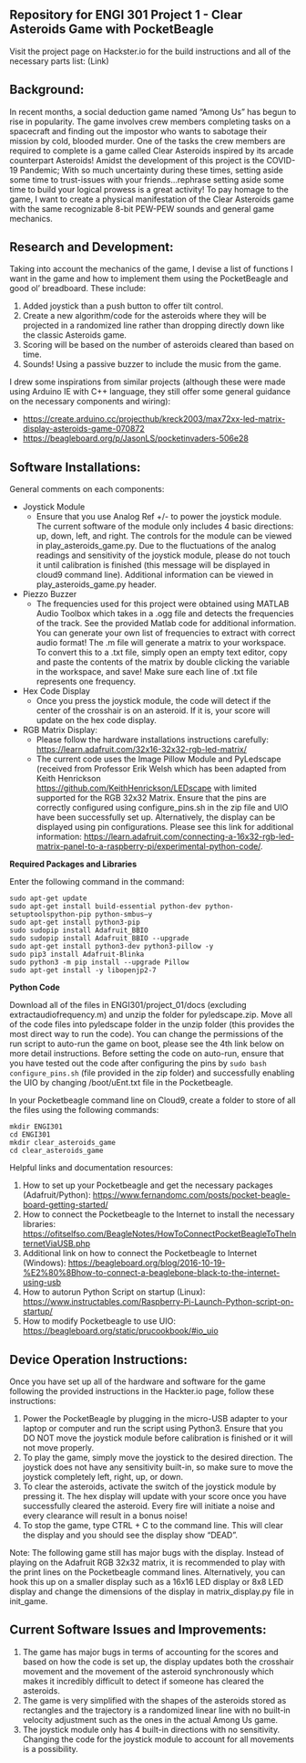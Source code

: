 Repository for ENGI 301 Project 1 - Clear Asteroids Game with PocketBeagle
- 
Visit the project page on Hackster.io for the build instructions and all of the necessary parts list:
(Link)

Background: 
- 
In recent months, a social deduction game named “Among Us” has begun to rise in popularity. The game involves crew members completing tasks on a spacecraft and finding out the impostor who wants to sabotage their mission by cold, blooded murder. One of the tasks the crew members are required to complete is a game called Clear Asteroids inspired by its arcade counterpart Asteroids! Amidst the development of this project is the COVID-19 Pandemic; With so much uncertainty during these times, setting aside some time to trust-issues with your friends...rephrase setting aside some time to build your logical prowess is a great activity! To pay homage to the game, I want to create a physical manifestation of the Clear Asteroids game with the same recognizable 8-bit PEW-PEW sounds and general game mechanics.

Research and Development:
- 
Taking into account the mechanics of the game, I devise a list of functions I want in the game and how to implement them using the PocketBeagle and good ol’ breadboard. These include:
  1. Added joystick than a push button to offer tilt control.
  2. Create a new algorithm/code for the asteroids where they will be projected in a randomized line rather than dropping directly down like the classic Asteroids game. 
  3. Scoring will be based on the number of asteroids cleared than based on time.
  4. Sounds! Using a passive buzzer to include the music from the game. 

I drew some inspirations from similar projects (although these were made using Arduino IE with C++ language, they still offer some general guidance on the necessary components and wiring):
  - https://create.arduino.cc/projecthub/kreck2003/max72xx-led-matrix-display-asteroids-game-070872
  - https://beagleboard.org/p/JasonLS/pocketinvaders-506e28

Software Installations:
-

General comments on each components:
  - Joystick Module
    - Ensure that you use Analog Ref +/- to power the joystick module. The current software of the module only includes 4 basic directions: up, down, left, and right. The 
      controls for the module can be viewed in play_asteroids_game.py. Due to the fluctuations of the analog readings and sensitivity of the joystick module, please do not
      touch it until calibration is finished (this message will be displayed in cloud9 command line). Additional information can be viewed in play_asteroids_game.py header.
  - Piezzo Buzzer
    - The frequencies used for this project were obtained using MATLAB Audio Toolbox which takes in a .ogg file and detects the frequencies of the track. See the provided
      Matlab code for additional information. You can generate your own list of frequencies to extract with correct audio format! The .m file will generate a matrix to your
      workspace. To convert this to a .txt file, simply open an empty text editor, copy and paste the contents of the matrix by double clicking the variable in the workspace,
      and save! Make sure each line of .txt file represents one frequency. 
  - Hex Code Display
    - Once you press the joystick module, the code will detect if the center of the crosshair is on an asteroid. If it is, your score will update on the hex code display.
  - RGB Matrix Display:
    - Please follow the hardware installations instructions carefully: https://learn.adafruit.com/32x16-32x32-rgb-led-matrix/
    - The current code uses the Image Pillow Module and PyLedscape (received from Professor Erik Welsh which has been adapted from Keith Henrickson     
      https://github.com/KeithHenrickson/LEDscape with limited supported for the RGB 32x32 Matrix. Ensure that the pins are correctly configured using configure_pins.sh 
      in the zip file and UIO have been successfully set up. Alternatively, the display can be displayed using pin configurations. Please see this link for additional 
      information: https://learn.adafruit.com/connecting-a-16x32-rgb-led-matrix-panel-to-a-raspberry-pi/experimental-python-code/.

**Required Packages and Libraries**

Enter the following command in the command:
  ```
  sudo apt-get update
  sudo apt-get install build-essential python-dev python-setuptoolspython-pip python-smbus–y
  sudo apt-get install python3-pip
  sudo sudopip install Adafruit_BBIO
  sudo sudopip install Adafruit_BBIO --upgrade
  sudo apt-get install python3-dev python3-pillow -y
  sudo pip3 install Adafruit-Blinka
  sudo python3 -m pip install --upgrade Pillow
  sudo apt-get install -y libopenjp2-7
  ```

**Python Code**

Download all of the files in ENGI301/project_01/docs (excluding extractaudiofrequency.m) and unzip the folder for pyledscape.zip. Move all of the code files into
pyledscape folder in the unzip folder (this provides the most direct way to run the code). You can change the permissions of the run script to auto-run the game
on boot, please see the 4th link below on more detail instructions. Before setting the code on auto-run, ensure that you have tested out the code after configuring the pins
by `sudo bash configure_pins.sh` (file provided in the zip folder) and successfully enabling the UIO by changing /boot/uEnt.txt file in the Pocketbeagle.

In your Pocketbeagle command line on Cloud9, create a folder to store of all the files using the following commands:

  ```
  mkdir ENGI301
  cd ENGI301
  mkdir clear_asteroids_game
  cd clear_asteroids_game
  ```

Helpful links and documentation resources:
  1. How to set up your Pocketbeagle and get the necessary packages (Adafruit/Python): https://www.fernandomc.com/posts/pocket-beagle-board-getting-started/
  2. How to connect the Pocketbeagle to the Internet to install the necessary libraries: https://ofitselfso.com/BeagleNotes/HowToConnectPocketBeagleToTheInternetViaUSB.php
  3. Additional link on how to connect the Pocketbeagle to Internet (Windows): https://beagleboard.org/blog/2016-10-19-%E2%80%8Bhow-to-connect-a-beaglebone-black-to-the-internet-using-usb
  4. How to autorun Python Script on startup (Linux): https://www.instructables.com/Raspberry-Pi-Launch-Python-script-on-startup/
  5. How to modify Pocketbeagle to use UIO: https://beagleboard.org/static/prucookbook/#io_uio

Device Operation Instructions:
- 
Once you have set up all of the hardware and software for the game following the provided instructions in the Hackter.io page, follow these instructions:

  1. Power the PocketBeagle by plugging in the micro-USB adapter to your laptop or computer and run the script using Python3. Ensure that you DO NOT move the joystick module
  before calibration is finished or it will not move properly. 
  2. To play the game, simply move the joystick to the desired direction. The joystick does not have any sensitivity built-in, so make sure to move the joystick completely left,
  right, up, or down. 
  3. To clear the asteroids, activate the switch of the joystick module by pressing it. The hex display will update with your score once you have successfully cleared the
  asteroid. Every fire will initiate a noise and every clearance will result in a bonus noise!
  4. To stop the game, type CTRL + C to the command line. This will clear the display and you should see the display show “DEAD”. 

Note: The following game still has major bugs with the display. Instead of playing on the Adafruit RGB 32x32 matrix, it is recommended to play with the print lines on the Pocketbeagle command lines. Alternatively, you can hook this up on a smaller display such as a 16x16 LED display or 8x8 LED display and change the dimensions of the display in matrix_display.py file in init_game. 

Current Software Issues and Improvements:
- 
  1. The game has major bugs in terms of accounting for the scores and based on how the code is set up, the display updates both the crosshair movement and the movement of 
  the asteroid synchronously which makes it incredibly difficult to detect if someone has cleared the asteroids.
  2. The game is very simplified with the shapes of the asteroids stored as rectangles and the trajectory is a randomized linear line with no built-in velocity adjustment such
  as the ones in the actual Among Us game.
  3. The joystick module only has 4 built-in directions with no sensitivity. Changing the code for the joystick module to account for all movements is a possibility.
